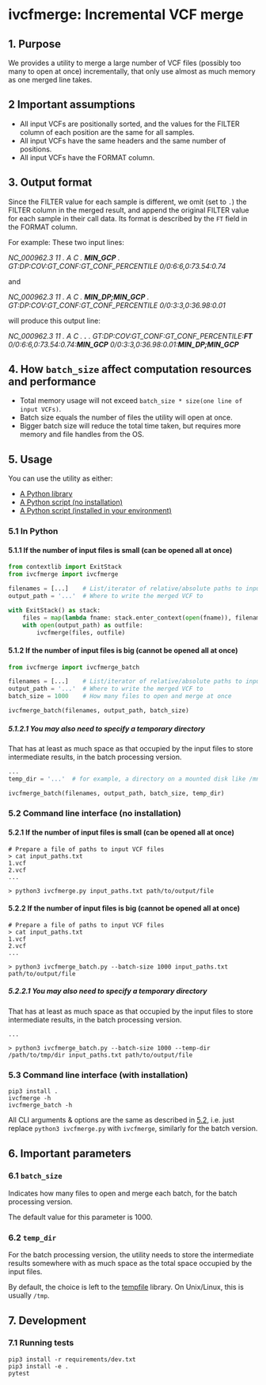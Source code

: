 # ivcfmerge: Incremental VCF merge

## 1. Purpose

We provides a utility to merge a large number of VCF files (possibly too many to open at once) incrementally, that only use almost as much memory as one merged line takes.

## 2 Important assumptions

* All input VCFs are positionally sorted, and the values for the FILTER column of each position are the same for all samples.
* All input VCFs have the same headers and the same number of positions.
* All input VCFs have the FORMAT column.

## 3. Output format

Since the FILTER value for each sample is different, we omit (set to `.`) the FILTER column in the merged result, and append the original FILTER value for each sample in their call data. Its format is described by the `FT` field in the FORMAT column.

For example: These two input lines:

*NC_000962.3 11 . A C . **MIN_GCP** . GT:DP:COV:GT_CONF:GT_CONF_PERCENTILE 0/0:6:6,0:73.54:0.74*

and

*NC_000962.3 11 . A C . **MIN_DP;MIN_GCP** . GT:DP:COV:GT_CONF:GT_CONF_PERCENTILE 0/0:3:3,0:36.98:0.01*

will produce this output line:

*NC_000962.3 11 . A C . **.** . GT:DP:COV:GT_CONF:GT_CONF_PERCENTILE:**FT** 0/0:6:6,0:73.54:0.74:**MIN_GCP** 0/0:3:3,0:36.98:0.01:**MIN_DP;MIN_GCP***

## 4. How `batch_size` affect computation resources and performance

* Total memory usage will not exceed `batch_size * size(one line of input VCFs)`.
* Batch size equals the number of files the utility will open at once.
* Bigger batch size will reduce the total time taken, but requires more memory and file handles from the OS.

## 5. Usage

You can use the utility as either:

* [A Python library](#python-usage)
* [A Python script (no installation)](#cli-usage-no-install)
* [A Python script (installed in your environment)](#cli-usage-install)

### <a name="python-usage">5.1 In Python</a>

#### 5.1.1 If the number of input files is small (can be opened all at once)

```python
from contextlib import ExitStack
from ivcfmerge import ivcfmerge

filenames = [...]    # List/iterator of relative/absolute paths to input files
output_path = '...'  # Where to write the merged VCF to

with ExitStack() as stack:
    files = map(lambda fname: stack.enter_context(open(fname)), filenames)
    with open(output_path) as outfile:
        ivcfmerge(files, outfile)
```

#### 5.1.2 If the number of input files is big (cannot be opened all at once)

```python
from ivcfmerge import ivcfmerge_batch

filenames = [...]    # List/iterator of relative/absolute paths to input files
output_path = '...'  # Where to write the merged VCF to
batch_size = 1000    # How many files to open and merge at once

ivcfmerge_batch(filenames, output_path, batch_size)
```

##### 5.1.2.1 You may also need to specify a temporary directory

That has at least as much space as that occupied by the input files to store intermediate results, in the batch processing version.

```python
...
temp_dir = '...'  # for example, a directory on a mounted disk like /mnt/big_disk/tmp or /media/big_disk/tmp

ivcfmerge_batch(filenames, output_path, batch_size, temp_dir)
```

### <a name="cli-usage-no-install">5.2 Command line interface (no installation)</a>

#### 5.2.1 If the number of input files is small (can be opened all at once)

```shell script
# Prepare a file of paths to input VCF files
> cat input_paths.txt
1.vcf
2.vcf
...

> python3 ivcfmerge.py input_paths.txt path/to/output/file
```

#### 5.2.2 If the number of input files is big (cannot be opened all at once) 

```shell script
# Prepare a file of paths to input VCF files
> cat input_paths.txt
1.vcf
2.vcf
...

> python3 ivcfmerge_batch.py --batch-size 1000 input_paths.txt path/to/output/file
```

##### 5.2.2.1 You may also need to specify a temporary directory

That has at least as much space as that occupied by the input files to store intermediate results, in the batch processing version.

```shell script
...

> python3 ivcfmerge_batch.py --batch-size 1000 --temp-dir /path/to/tmp/dir input_paths.txt path/to/output/file
```

### <a name="cli-usage-install">5.3 Command line interface (with installation)</a>

```shell script
pip3 install .
ivcfmerge -h
ivcfmerge_batch -h
```

All CLI arguments & options are the same as described in [5.2](#cli-usage-no-install), i.e. just replace `python3 ivcfmerge.py` with `ivcfmerge`, similarly for the batch version.

## 6. Important parameters
 
### 6.1 `batch_size`

Indicates how many files to open and merge each batch, for the batch processing version.

The default value for this parameter is 1000.

### 6.2 `temp_dir`

For the batch processing version, the utility needs to store the intermediate results somewhere with as much space as the total space occupied by the input files.

By default, the choice is left to the [tempfile](https://docs.python.org/3/library/tempfile.html#tempfile.TemporaryFile) library. On Unix/Linux, this is usually `/tmp`.

## 7. Development

### 7.1 Running tests

```shell script
pip3 install -r requirements/dev.txt
pip3 install -e .
pytest
```
